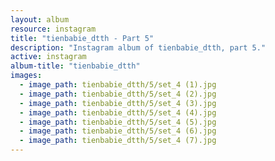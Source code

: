 ```yaml
---
layout: album
resource: instagram
title: "tienbabie_dtth - Part 5"
description: "Instagram album of tienbabie_dtth, part 5."
active: instagram
album-title: "tienbabie_dtth"
images:
  - image_path: tienbabie_dtth/5/set_4 (1).jpg
  - image_path: tienbabie_dtth/5/set_4 (2).jpg
  - image_path: tienbabie_dtth/5/set_4 (3).jpg
  - image_path: tienbabie_dtth/5/set_4 (4).jpg
  - image_path: tienbabie_dtth/5/set_4 (5).jpg
  - image_path: tienbabie_dtth/5/set_4 (6).jpg
  - image_path: tienbabie_dtth/5/set_4 (7).jpg
---
```


